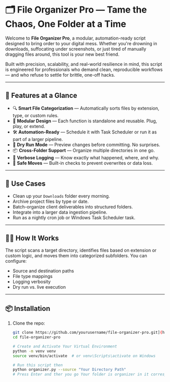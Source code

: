 # 🗂️ File Organizer Pro — Tame the Chaos, One Folder at a Time

Welcome to **File Organizer Pro**, a modular, automation-ready script designed to bring order to your digital mess. Whether you're drowning in downloads, suffocating under screenshots, or just tired of manually dragging files around, this tool is your new best friend.

Built with precision, scalability, and real-world resilience in mind, this script is engineered for professionals who demand clean, reproducible workflows — and who refuse to settle for brittle, one-off hacks.

---

## 🚀 Features at a Glance

- 🔍 **Smart File Categorization** — Automatically sorts files by extension, type, or custom rules.
- 🧱 **Modular Design** — Each function is standalone and reusable. Plug, play, or extend.
- 🛠️ **Automation-Ready** — Schedule it with Task Scheduler or run it as part of a larger pipeline.
- 🧪 **Dry Run Mode** — Preview changes before committing. No surprises.
- 📦 **Cross-Folder Support** — Organize multiple directories in one go.
- 🧾 **Verbose Logging** — Know exactly what happened, where, and why.
- 🧼 **Safe Moves** — Built-in checks to prevent overwrites or data loss.

---

## 🧰 Use Cases

- Clean up your `Downloads` folder every morning.
- Archive project files by type or date.
- Batch-organize client deliverables into structured folders.
- Integrate into a larger data ingestion pipeline.
- Run as a nightly cron job or Windows Task Scheduler task.

---

## 🧑‍💻 How It Works

The script scans a target directory, identifies files based on extension or custom logic, and moves them into categorized subfolders. You can configure:

- Source and destination paths
- File type mappings
- Logging verbosity
- Dry run vs. live execution

---

## 📦 Installation

1. Clone the repo:

   ```bash
   git clone https://github.com/yourusername/file-organizer-pro.git](https://github.com/AIEnthusiast-   art/File_ORGANISOR_LINUX
   cd file-organizer-pro 
   
   # Create and Activate Your Virtual Environment
   python -m venv venv
   source venv/bin/activate  # or venv\Scripts\activate on Windows

   # Run this script then
   python organizer.py --source "Your Directory Path" 
   # Press Enter and ther you go Your folder is organizer in it corresponding folders

